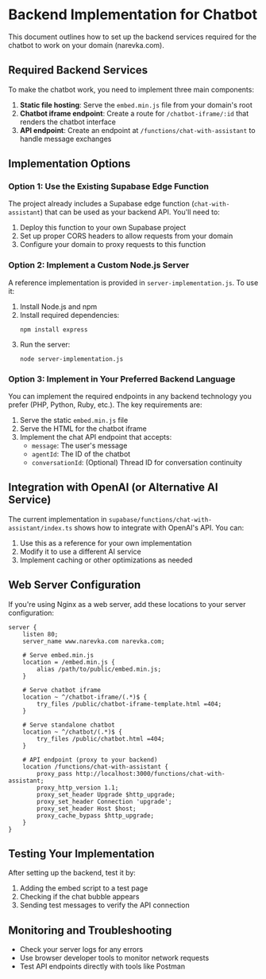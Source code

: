 
# Backend Implementation for Chatbot

This document outlines how to set up the backend services required for the chatbot to work on your domain (narevka.com).

## Required Backend Services

To make the chatbot work, you need to implement three main components:

1. **Static file hosting**: Serve the `embed.min.js` file from your domain's root
2. **Chatbot iframe endpoint**: Create a route for `/chatbot-iframe/:id` that renders the chatbot interface
3. **API endpoint**: Create an endpoint at `/functions/chat-with-assistant` to handle message exchanges

## Implementation Options

### Option 1: Use the Existing Supabase Edge Function

The project already includes a Supabase edge function (`chat-with-assistant`) that can be used as your backend API. You'll need to:

1. Deploy this function to your own Supabase project
2. Set up proper CORS headers to allow requests from your domain
3. Configure your domain to proxy requests to this function

### Option 2: Implement a Custom Node.js Server

A reference implementation is provided in `server-implementation.js`. To use it:

1. Install Node.js and npm
2. Install required dependencies:
   ```
   npm install express
   ```
3. Run the server:
   ```
   node server-implementation.js
   ```

### Option 3: Implement in Your Preferred Backend Language

You can implement the required endpoints in any backend technology you prefer (PHP, Python, Ruby, etc.). The key requirements are:

1. Serve the static `embed.min.js` file
2. Serve the HTML for the chatbot iframe
3. Implement the chat API endpoint that accepts:
   - `message`: The user's message
   - `agentId`: The ID of the chatbot
   - `conversationId`: (Optional) Thread ID for conversation continuity

## Integration with OpenAI (or Alternative AI Service)

The current implementation in `supabase/functions/chat-with-assistant/index.ts` shows how to integrate with OpenAI's API. You can:

1. Use this as a reference for your own implementation
2. Modify it to use a different AI service
3. Implement caching or other optimizations as needed

## Web Server Configuration

If you're using Nginx as a web server, add these locations to your server configuration:

```nginx
server {
    listen 80;
    server_name www.narevka.com narevka.com;

    # Serve embed.min.js
    location = /embed.min.js {
        alias /path/to/public/embed.min.js;
    }

    # Serve chatbot iframe
    location ~ ^/chatbot-iframe/(.*)$ {
        try_files /public/chatbot-iframe-template.html =404;
    }

    # Serve standalone chatbot
    location ~ ^/chatbot/(.*)$ {
        try_files /public/chatbot.html =404;
    }

    # API endpoint (proxy to your backend)
    location /functions/chat-with-assistant {
        proxy_pass http://localhost:3000/functions/chat-with-assistant;
        proxy_http_version 1.1;
        proxy_set_header Upgrade $http_upgrade;
        proxy_set_header Connection 'upgrade';
        proxy_set_header Host $host;
        proxy_cache_bypass $http_upgrade;
    }
}
```

## Testing Your Implementation

After setting up the backend, test it by:

1. Adding the embed script to a test page
2. Checking if the chat bubble appears
3. Sending test messages to verify the API connection

## Monitoring and Troubleshooting

- Check your server logs for any errors
- Use browser developer tools to monitor network requests
- Test API endpoints directly with tools like Postman
